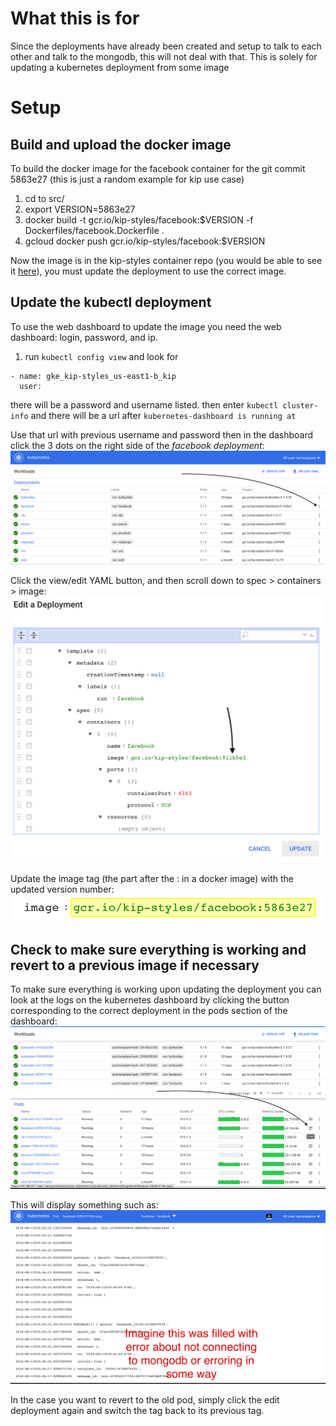 # What this is for
Since the deployments have already been created and setup to talk to each other and talk to the mongodb, this will not deal with that.  This is solely for updating a kubernetes deployment from some image

# Setup

## Build and upload the docker image

To build the docker image for the facebook container for the git commit 5863e27 (this is just a random example for kip use case)

1. cd to src/
2. export VERSION=5863e27
2. docker build -t gcr.io/kip-styles/facebook:$VERSION -f Dockerfiles/facebook.Dockerfile .
3. gcloud docker push gcr.io/kip-styles/facebook:$VERSION

Now the image is in the kip-styles container repo (you would be able to see it [here](https://console.cloud.google.com/kubernetes/images/tags/facebook?location=GLOBAL&project=kip-styles)), you must update the deployment to use the correct image.

## Update the kubectl deployment

To use the web dashboard to update the image you need the web dashboard: login, password, and ip.

1. run `kubectl config view` and look for
```
- name: gke_kip-styles_us-east1-b_kip
  user:
```
there will be a password and username listed.
then enter `kubectl cluster-info` and there will be a url after `kubernetes-dashboard is running at`

Use that url with previous username and password then in the dashboard click the 3 dots on the right side of the *facebook deployment*:
![img1](img1.png)

Click the view/edit YAML button, and then scroll down to spec > containers > image:
![img2](img2.png)

Update the image tag (the part after the : in a docker image) with the updated version number:
![img3](img3.png)

## Check to make sure everything is working and revert to a previous image if necessary

To make sure everything is working upon updating the deployment you can look at the logs on the kubernetes dashboard by clicking the button corresponding to the correct deployment in the pods section of the dashboard:
![img4](img4.png)

This will display something such as:
![img5](img5.png)

In the case you want to revert to the old pod, simply click the edit deployment again and switch the tag back to its previous tag.
